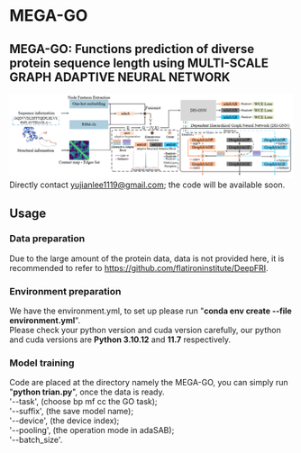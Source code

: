 # MEGA-GO
## MEGA-GO: Functions prediction of diverse protein sequence length using MULTI-SCALE GRAPH ADAPTIVE NEURAL NETWORK
![image](https://github.com/Cheliosoops/MEGA-GO/blob/main/model.png)
Directly contact yujianlee1119@gmail.com; the code will be available soon.
## Usage
### Data preparation
Due to the large amount of the protein data, data is not provided here, it is recommended to refer to https://github.com/flatironinstitute/DeepFRI.
### Environment preparation
We have the environment.yml, to set up please run "**conda env create --file environment.yml**". <br />
Please check your python version and cuda version carefully, our python and cuda versions are **Python 3.10.12** and **11.7** respectively.
### Model training
Code are placed at the directory namely the MEGA-GO, you can simply run "**python trian.py**", once the data is ready. <br />
'--task', (choose bp mf cc the GO task);<br />
'--suffix', (the save model name);<br />
'--device', (the device index);<br />
'--pooling', (the operation mode in adaSAB);<br />
'--batch_size'.<br />


